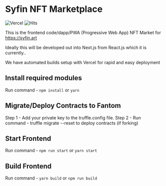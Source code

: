 # Syfin NFT Marketplace

![Vercel](https://vercelbadge.vercel.app/api/sy-finance/nftmarket-frontend) ![Hits](https://hits.seeyoufarm.com/api/count/incr/badge.svg?url=https%3A%2F%2Fgithub.com%2Fsy-finance%2Fnftmarket-frontend&count_bg=%233DA4C8&title_bg=%23555555&icon=&icon_color=%23E7E7E7&title=hits&edge_flat=false)

This is the frontend code/dapp/PWA (Progressive Web App) NFT Market for https://syfin.art

Ideally this will be developed out into Next.js from React.js which it is currently..

We have automated builds setup with Vercel for rapid and easy deployment

## Install required modules

Run command - `npm install` or `yarn`

## Migrate/Deploy Contracts to Fantom

Step 1 - Add your private key to the truffle.config file.
Step 2 - Run command - truffle migrate --reset to deploy contracts (if forking)

## Start Frontend

Run command - `npm run start` or `yarn start`

## Build Frontend

Run command - `yarn build` or `npm run build`
